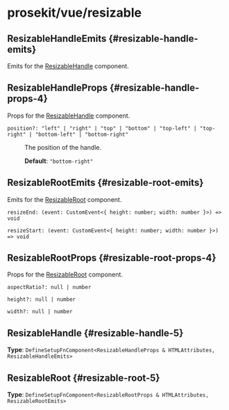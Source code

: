 # prosekit/vue/resizable

## ResizableHandleEmits {#resizable-handle-emits}

Emits for the [ResizableHandle](resizable.md#resizable-handle-5) component.

## ResizableHandleProps {#resizable-handle-props-4}

Props for the [ResizableHandle](resizable.md#resizable-handle-5) component.

<dl>

<dt>

`position?: "left" | "right" | "top" | "bottom" | "top-left" | "top-right" | "bottom-left" | "bottom-right"`

</dt>

<dd>

The position of the handle.

**Default**: `"bottom-right"`

</dd>

</dl>

## ResizableRootEmits {#resizable-root-emits}

Emits for the [ResizableRoot](resizable.md#resizable-root-5) component.

<dl>

<dt>

`resizeEnd: (event: CustomEvent<{ height: number; width: number }>) => void`

</dt>

<dd>

</dd>

<dt>

`resizeStart: (event: CustomEvent<{ height: number; width: number }>) => void`

</dt>

<dd>

</dd>

</dl>

## ResizableRootProps {#resizable-root-props-4}

Props for the [ResizableRoot](resizable.md#resizable-root-5) component.

<dl>

<dt>

`aspectRatio?: null | number`

</dt>

<dd>

</dd>

<dt>

`height?: null | number`

</dt>

<dd>

</dd>

<dt>

`width?: null | number`

</dt>

<dd>

</dd>

</dl>

## ResizableHandle {#resizable-handle-5}

**Type**: `DefineSetupFnComponent<ResizableHandleProps & HTMLAttributes, ResizableHandleEmits>`

## ResizableRoot {#resizable-root-5}

**Type**: `DefineSetupFnComponent<ResizableRootProps & HTMLAttributes, ResizableRootEmits>`
